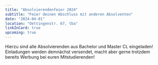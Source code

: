 ```yaml
---
title: "Absolvierendenfeier 2024"
subtitle: "Feier deinen Abschluss mit anderen Absolventen"
date: "2024-04-01"
location: "Oettingenstr. 67, tba"
linkInCard: true
upcoming: true
---
```


Hierzu sind alle Absolvierenden aus Bachelor und Master CL eingeladen! Einladungen werden demnächst versendet, macht aber gerne trotzdem bereits Werbung bei euren Mitstudierenden!